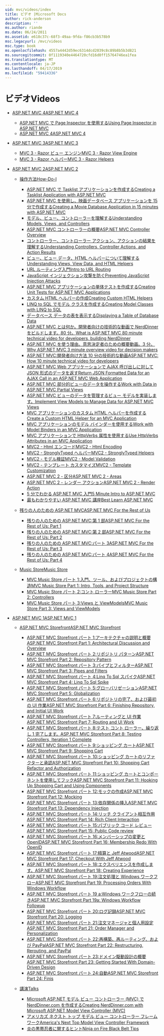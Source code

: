```yaml
---
uid: mvc/videos/index
title: ビデオ |Microsoft Docs
author: rick-anderson
description: ''
ms.author: riande
ms.date: 06/24/2011
ms.assetid: e618c37c-68f3-49aa-9fda-f86cb3b578b9
msc.legacyurl: /mvc/videos
msc.type: book
ms.openlocfilehash: 4557a4442d59ec6314dcd2039c8c89b8b5b3d821
ms.sourcegitcommit: 0f1119340e4464720cfd16d0ff15764746ea1fea
ms.translationtype: MT
ms.contentlocale: ja-JP
ms.lasthandoff: 04/17/2019
ms.locfileid: "59414336"
---
```

# <a name="videos"></a><span data-ttu-id="c50c2-102">ビデオ</span><span class="sxs-lookup"><span data-stu-id="c50c2-102">Videos</span></span>

- [<span data-ttu-id="c50c2-103">ASP.NET MVC 4</span><span class="sxs-lookup"><span data-stu-id="c50c2-103">ASP.NET MVC 4</span></span>](mvc-4/index.md)

    - [<span data-ttu-id="c50c2-104">ASP.NET MVC で Page Inspector を使用する</span><span class="sxs-lookup"><span data-stu-id="c50c2-104">Using Page Inspector in ASP.NET MVC</span></span>](mvc-4/using-page-inspector-in-aspnet-mvc.md)
    - [<span data-ttu-id="c50c2-105">ASP.NET MVC 4</span><span class="sxs-lookup"><span data-stu-id="c50c2-105">ASP.NET MVC 4</span></span>](mvc-4/aspnet-mvc-4.md)
- [<span data-ttu-id="c50c2-106">ASP.NET MVC 3</span><span class="sxs-lookup"><span data-stu-id="c50c2-106">ASP.NET MVC 3</span></span>](mvc-3/index.md)

    - [<span data-ttu-id="c50c2-107">MVC 3 - Razor ビュー エンジン</span><span class="sxs-lookup"><span data-stu-id="c50c2-107">MVC 3 - Razor View Engine</span></span>](mvc-3/mvc-3-razor-view-engine.md)
    - [<span data-ttu-id="c50c2-108">MVC 3 - Razor ヘルパー</span><span class="sxs-lookup"><span data-stu-id="c50c2-108">MVC 3 - Razor Helpers</span></span>](mvc-3/mvc-3-razor-helpers.md)
- [<span data-ttu-id="c50c2-109">ASP.NET MVC 2</span><span class="sxs-lookup"><span data-stu-id="c50c2-109">ASP.NET MVC 2</span></span>](mvc-2/index.md)

    - [<span data-ttu-id="c50c2-110">操作方法</span><span class="sxs-lookup"><span data-stu-id="c50c2-110">How-Do-I</span></span>](mvc-2/how-do-i/index.md)

        - [<span data-ttu-id="c50c2-111">ASP.NET MVC で Tasklist アプリケーションを作成する</span><span class="sxs-lookup"><span data-stu-id="c50c2-111">Creating a Tasklist Application with ASP.NET MVC</span></span>](mvc-2/how-do-i/creating-a-tasklist-application-with-aspnet-mvc.md)
        - [<span data-ttu-id="c50c2-112">ASP.NET MVC を使用し、映画データベース アプリケーションを 15 分で作成する</span><span class="sxs-lookup"><span data-stu-id="c50c2-112">Creating a Movie Database Application in 15 minutes with ASP.NET MVC</span></span>](mvc-2/how-do-i/creating-a-movie-database-application-in-15-minutes-with-aspnet-mvc.md)
        - [<span data-ttu-id="c50c2-113">モデル、ビュー、コントローラーを理解する</span><span class="sxs-lookup"><span data-stu-id="c50c2-113">Understanding Models, Views, and Controllers</span></span>](mvc-2/how-do-i/understanding-models-views-and-controllers.md)
        - [<span data-ttu-id="c50c2-114">ASP.NET MVC コントローラーの概要</span><span class="sxs-lookup"><span data-stu-id="c50c2-114">ASP.NET MVC Controller Overview</span></span>](mvc-2/how-do-i/aspnet-mvc-controller-overview.md)
        - [<span data-ttu-id="c50c2-115">コントローラー、コントローラー アクション、アクションの結果を理解する</span><span class="sxs-lookup"><span data-stu-id="c50c2-115">Understanding Controllers, Controller Actions, and Action Results</span></span>](mvc-2/how-do-i/understanding-controllers-controller-actions-and-action-results.md)
        - [<span data-ttu-id="c50c2-116">ビュー、ビュー データ、HTML ヘルパーについて理解する</span><span class="sxs-lookup"><span data-stu-id="c50c2-116">Understanding Views, View Data, and HTML Helpers</span></span>](mvc-2/how-do-i/understanding-views-view-data-and-html-helpers.md)
        - [<span data-ttu-id="c50c2-117">URL ルーティング入門</span><span class="sxs-lookup"><span data-stu-id="c50c2-117">Intro to URL Routing</span></span>](mvc-2/how-do-i/an-introduction-to-url-routing.md)
        - [<span data-ttu-id="c50c2-118">JavaScript インジェクション攻撃を防ぐ</span><span class="sxs-lookup"><span data-stu-id="c50c2-118">Preventing JavaScript Injection Attacks</span></span>](mvc-2/how-do-i/preventing-javascript-injection-attacks.md)
        - [<span data-ttu-id="c50c2-119">ASP.NET MVC アプリケーションの単体テストを作成する</span><span class="sxs-lookup"><span data-stu-id="c50c2-119">Creating Unit Tests for ASP.NET MVC Applications</span></span>](mvc-2/how-do-i/creating-unit-tests-for-aspnet-mvc-applications.md)
        - [<span data-ttu-id="c50c2-120">カスタム HTML ヘルパーの作成</span><span class="sxs-lookup"><span data-stu-id="c50c2-120">Creating Custom HTML Helpers</span></span>](mvc-2/how-do-i/creating-custom-html-helpers.md)
        - [<span data-ttu-id="c50c2-121">LINQ to SQL でモデル クラスを作成する</span><span class="sxs-lookup"><span data-stu-id="c50c2-121">Creating Model Classes with LINQ to SQL</span></span>](mvc-2/how-do-i/creating-model-classes-with-linq-to-sql.md)
        - [<span data-ttu-id="c50c2-122">データベース データの表を表示する</span><span class="sxs-lookup"><span data-stu-id="c50c2-122">Displaying a Table of Database Data</span></span>](mvc-2/how-do-i/displaying-a-table-of-database-data.md)
        - [<span data-ttu-id="c50c2-123">ASP.NET MVC とは何か。開発者向けの技術的な動画で NerdDinner をビルドします。80 分。</span><span class="sxs-lookup"><span data-stu-id="c50c2-123">What is ASP.NET MVC 80 minute technical video for developers, building NerdDinner</span></span>](mvc-2/how-do-i/what-is-aspnet-mvc-80-minute-technical-video-for-developers-building-nerddinner.md)
        - [<span data-ttu-id="c50c2-124">ASP.NET MVC を使う理由。意思決定者のための概要動画。3 分。</span><span class="sxs-lookup"><span data-stu-id="c50c2-124">Why ASP.NET MVC 3 minute overview video for decision makers</span></span>](mvc-2/how-do-i/why-aspnet-mvc-3-minute-overview-video-for-decision-makers.md)
        - [<span data-ttu-id="c50c2-125">ASP.NET MVC:開発者向け方法 10 分の技術的な動画</span><span class="sxs-lookup"><span data-stu-id="c50c2-125">ASP.NET MVC: How 10 minute technical video for developers</span></span>](mvc-2/how-do-i/aspnet-mvc-how-10-minute-technical-video-for-developers.md)
        - [<span data-ttu-id="c50c2-126">ASP.NET MVC Web アプリケーションで AJAX 呼び出しに対して JSON 形式のデータを返す</span><span class="sxs-lookup"><span data-stu-id="c50c2-126">Return JSON Formatted Data for an AJAX Call in an ASP.NET MVC Web Application</span></span>](mvc-2/how-do-i/how-do-i-return-json-formatted-data-for-an-ajax-call-in-an-aspnet-mvc-web-application.md)
        - [<span data-ttu-id="c50c2-127">ASP.NET MVC 部分的ビューのデータを操作する</span><span class="sxs-lookup"><span data-stu-id="c50c2-127">Work with Data in ASP.NET MVC Partial Views</span></span>](mvc-2/how-do-i/how-do-i-work-with-data-in-aspnet-mvc-partial-views.md)
        - [<span data-ttu-id="c50c2-128">ASP.NET MVC ビューのデータを管理するビュー モデルを実装します。</span><span class="sxs-lookup"><span data-stu-id="c50c2-128">Implement View Models to Manage Data for ASP.NET MVC Views</span></span>](mvc-2/how-do-i/how-do-i-implement-view-models-to-manage-data-for-aspnet-mvc-views.md)
        - [<span data-ttu-id="c50c2-129">MVC アプリケーションのカスタム HTML ヘルパーを作成する</span><span class="sxs-lookup"><span data-stu-id="c50c2-129">Create a Custom HTML Helper for an MVC Application</span></span>](mvc-2/how-do-i/how-do-i-create-a-custom-html-helper-for-an-mvc-application.md)
        - [<span data-ttu-id="c50c2-130">MVC アプリケーションのモデル バインダーを使用する</span><span class="sxs-lookup"><span data-stu-id="c50c2-130">Work with Model Binders in an MVC Application</span></span>](mvc-2/how-do-i/how-do-i-work-with-model-binders-in-an-mvc-application.md)
        - [<span data-ttu-id="c50c2-131">MVC アプリケーションで HttpVerbs 属性を使用する</span><span class="sxs-lookup"><span data-stu-id="c50c2-131">Use HttpVerbs Attributes in an MVC Application</span></span>](mvc-2/how-do-i/how-do-i-use-httpverbs-attributes-in-an-mvc-application.md)
        - [<span data-ttu-id="c50c2-132">MVC2 - Html エンコード</span><span class="sxs-lookup"><span data-stu-id="c50c2-132">MVC2 - Html Encoding</span></span>](mvc-2/how-do-i/mvc2-html-encoding.md)
        - [<span data-ttu-id="c50c2-133">MVC2 - StronglyTyped ヘルパー</span><span class="sxs-lookup"><span data-stu-id="c50c2-133">MVC2 - StronglyTyped Helpers</span></span>](mvc-2/how-do-i/mvc2-stronglytyped-helpers.md)
        - [<span data-ttu-id="c50c2-134">MVC2 - モデル検証</span><span class="sxs-lookup"><span data-stu-id="c50c2-134">MVC2 - Model Validation</span></span>](mvc-2/how-do-i/mvc2-model-validation.md)
        - [<span data-ttu-id="c50c2-135">MVC2 - テンプレート カスタマイズ</span><span class="sxs-lookup"><span data-stu-id="c50c2-135">MVC2 - Template Customization</span></span>](mvc-2/how-do-i/mvc2-template-customization.md)
        - [<span data-ttu-id="c50c2-136">ASP.NET MVC 2 - 区分</span><span class="sxs-lookup"><span data-stu-id="c50c2-136">ASP.NET MVC 2 - Areas</span></span>](mvc-2/how-do-i/aspnet-mvc-2-areas.md)
        - [<span data-ttu-id="c50c2-137">ASP.NET MVC 2 - レンダー アクション</span><span class="sxs-lookup"><span data-stu-id="c50c2-137">ASP.NET MVC 2 - Render Action</span></span>](mvc-2/how-do-i/aspnet-mvc-2-render-action.md)
        - [<span data-ttu-id="c50c2-138">5 分でわかる ASP.NET MVC 入門</span><span class="sxs-lookup"><span data-stu-id="c50c2-138">5 Minute Intro to ASP.NET MVC</span></span>](mvc-2/how-do-i/5-minute-introduction-to-aspnet-mvc.md)
        - [<span data-ttu-id="c50c2-139">最もわかりやすい ASP.NET MVC 講座</span><span class="sxs-lookup"><span data-stu-id="c50c2-139">Best Learn ASP.NET MVC</span></span>](mvc-2/how-do-i/how-to-best-learn-asp-net-mvc.md)
    - [<span data-ttu-id="c50c2-140">残りの人のための ASP.NET MVC</span><span class="sxs-lookup"><span data-stu-id="c50c2-140">ASP.NET MVC For the Rest of Us</span></span>](mvc-2/aspnet-mvc-for-the-rest-of-us/index.md)

        - [<span data-ttu-id="c50c2-141">残りの人のための ASP.NET MVC:第 1 部</span><span class="sxs-lookup"><span data-stu-id="c50c2-141">ASP.NET MVC For the Rest of Us: Part 1</span></span>](mvc-2/aspnet-mvc-for-the-rest-of-us/aspnet-mvc-for-the-rest-of-us-part-1.md)
        - [<span data-ttu-id="c50c2-142">残りの人のための ASP.NET MVC:第 2 部</span><span class="sxs-lookup"><span data-stu-id="c50c2-142">ASP.NET MVC For the Rest of Us: Part 2</span></span>](mvc-2/aspnet-mvc-for-the-rest-of-us/aspnet-mvc-for-the-rest-of-us-part-2.md)
        - [<span data-ttu-id="c50c2-143">残りの人のための ASP.NET MVC:パート 3</span><span class="sxs-lookup"><span data-stu-id="c50c2-143">ASP.NET MVC For the Rest of Us: Part 3</span></span>](mvc-2/aspnet-mvc-for-the-rest-of-us/aspnet-mvc-for-the-rest-of-us-part-3.md)
        - [<span data-ttu-id="c50c2-144">残りの人のための ASP.NET MVC:パート 4</span><span class="sxs-lookup"><span data-stu-id="c50c2-144">ASP.NET MVC For the Rest of Us: Part 4</span></span>](mvc-2/aspnet-mvc-for-the-rest-of-us/aspnet-mvc-for-the-rest-of-us-part-4.md)
    - [<span data-ttu-id="c50c2-145">Music Store</span><span class="sxs-lookup"><span data-stu-id="c50c2-145">Music Store</span></span>](mvc-2/music-store/index.md)

        - [<span data-ttu-id="c50c2-146">MVC Music Store パート 1:入門、ツール、およびプロジェクトの構造</span><span class="sxs-lookup"><span data-stu-id="c50c2-146">MVC Music Store Part 1: Intro, Tools, and Project Structure</span></span>](mvc-2/music-store/mvc-music-store-part-1-intro-tools-and-project-structure.md)
        - [<span data-ttu-id="c50c2-147">MVC Music Store パート 2:コント ローラー</span><span class="sxs-lookup"><span data-stu-id="c50c2-147">MVC Music Store Part 2: Controllers</span></span>](mvc-2/music-store/mvc-music-store-part-2-controllers.md)
        - [<span data-ttu-id="c50c2-148">MVC Music Store パート 3:Views と ViewModels</span><span class="sxs-lookup"><span data-stu-id="c50c2-148">MVC Music Store Part 3: Views and ViewModels</span></span>](mvc-2/music-store/mvc-music-store-part-3-views-and-viewmodels.md)
- [<span data-ttu-id="c50c2-149">ASP.NET MVC 1</span><span class="sxs-lookup"><span data-stu-id="c50c2-149">ASP.NET MVC 1</span></span>](mvc-1/index.md)

    - [<span data-ttu-id="c50c2-150">ASP.NET MVC Storefront</span><span class="sxs-lookup"><span data-stu-id="c50c2-150">ASP.NET MVC Storefront</span></span>](mvc-1/aspnet-mvc-storefront/index.md)

        - [<span data-ttu-id="c50c2-151">ASP.NET MVC Storefront パート 1:アーキテクチャの説明と概要</span><span class="sxs-lookup"><span data-stu-id="c50c2-151">ASP.NET MVC Storefront Part 1: Architectural Discussion and Overview</span></span>](mvc-1/aspnet-mvc-storefront/aspnet-mvc-storefront-part-1-architectural-discussion-and-overview.md)
        - [<span data-ttu-id="c50c2-152">ASP.NET MVC Storefront パート 2:リポジトリ パターン</span><span class="sxs-lookup"><span data-stu-id="c50c2-152">ASP.NET MVC Storefront Part 2: Repository Pattern</span></span>](mvc-1/aspnet-mvc-storefront/aspnet-mvc-storefront-part-2-the-repository-pattern.md)
        - [<span data-ttu-id="c50c2-153">ASP.NET MVC Storefront パート 3:パイプとフィルター</span><span class="sxs-lookup"><span data-stu-id="c50c2-153">ASP.NET MVC Storefront Part 3: Pipes and Filters</span></span>](mvc-1/aspnet-mvc-storefront/aspnet-mvc-storefront-part-3-pipes-and-filters.md)
        - [<span data-ttu-id="c50c2-154">ASP.NET MVC Storefront パート 4:Linq To Sql スパイク</span><span class="sxs-lookup"><span data-stu-id="c50c2-154">ASP.NET MVC Storefront Part 4: Linq To Sql Spike</span></span>](mvc-1/aspnet-mvc-storefront/aspnet-mvc-storefront-part-4-linq-to-sql-spike.md)
        - [<span data-ttu-id="c50c2-155">ASP.NET MVC Storefront パート 5:グローバリゼーション</span><span class="sxs-lookup"><span data-stu-id="c50c2-155">ASP.NET MVC Storefront Part 5: Globalization</span></span>](mvc-1/aspnet-mvc-storefront/aspnet-mvc-storefront-part-5-globalization.md)
        - [<span data-ttu-id="c50c2-156">ASP.NET MVC Storefront パート 6:リポジトリの完了、および最初の UI 作業</span><span class="sxs-lookup"><span data-stu-id="c50c2-156">ASP.NET MVC Storefront Part 6: Finishing Repository, and Initial UI Work</span></span>](mvc-1/aspnet-mvc-storefront/aspnet-mvc-storefront-part-6-finishing-the-repository-and-initial-ui-work.md)
        - [<span data-ttu-id="c50c2-157">ASP.NET MVC Storefront パート 7:ルーティングと UI 作業</span><span class="sxs-lookup"><span data-stu-id="c50c2-157">ASP.NET MVC Storefront Part 7: Routing and UI Work</span></span>](mvc-1/aspnet-mvc-storefront/aspnet-mvc-storefront-part-7-routing-and-ui-work.md)
        - [<span data-ttu-id="c50c2-158">ASP.NET MVC Storefront パート 8:テスト コント ローラー、繰り返し 1 完了します。</span><span class="sxs-lookup"><span data-stu-id="c50c2-158">ASP.NET MVC Storefront Part 8: Testing Controllers, Iteration 1 Complete</span></span>](mvc-1/aspnet-mvc-storefront/aspnet-mvc-storefront-part-8-testing-controllers-iteration-1-complete.md)
        - [<span data-ttu-id="c50c2-159">ASP.NET MVC Storefront パート 9:ショッピング カート</span><span class="sxs-lookup"><span data-stu-id="c50c2-159">ASP.NET MVC Storefront Part 9: Shopping Cart</span></span>](mvc-1/aspnet-mvc-storefront/aspnet-mvc-storefront-part-9-the-shopping-cart.md)
        - [<span data-ttu-id="c50c2-160">ASP.NET MVC Storefront パート 10:ショッピング カートのリファクターと承認</span><span class="sxs-lookup"><span data-stu-id="c50c2-160">ASP.NET MVC Storefront Part 10: Shopping Cart Refactor and Authorization</span></span>](mvc-1/aspnet-mvc-storefront/aspnet-mvc-storefront-part-10-shopping-cart-refactor-and-authorization.md)
        - [<span data-ttu-id="c50c2-161">ASP.NET MVC Storefront パート 11:ショッピング カートとコンポーネントを使用してフック</span><span class="sxs-lookup"><span data-stu-id="c50c2-161">ASP.NET MVC Storefront Part 11: Hooking Up Shopping Cart and Using Components</span></span>](mvc-1/aspnet-mvc-storefront/aspnet-mvc-storefront-part-11-hooking-up-the-shopping-cart-and-using-components.md)
        - [<span data-ttu-id="c50c2-162">ASP.NET MVC Storefront パート 12:モックの作成</span><span class="sxs-lookup"><span data-stu-id="c50c2-162">ASP.NET MVC Storefront Part 12: Mocking</span></span>](mvc-1/aspnet-mvc-storefront/aspnet-mvc-storefront-part-12-mocking.md)
        - [<span data-ttu-id="c50c2-163">ASP.NET MVC Storefront パート 13:依存関係の挿入</span><span class="sxs-lookup"><span data-stu-id="c50c2-163">ASP.NET MVC Storefront Part 13: Dependency Injection</span></span>](mvc-1/aspnet-mvc-storefront/aspnet-mvc-storefront-part-13-dependency-injection.md)
        - [<span data-ttu-id="c50c2-164">ASP.NET MVC Storefront パート 14:リッチ クライアント相互作用</span><span class="sxs-lookup"><span data-stu-id="c50c2-164">ASP.NET MVC Storefront Part 14: Rich Client Interaction</span></span>](mvc-1/aspnet-mvc-storefront/aspnet-mvc-storefront-part-14-rich-client-interaction.md)
        - [<span data-ttu-id="c50c2-165">ASP.NET MVC Storefront パート 15:パブリック コード レビュー</span><span class="sxs-lookup"><span data-stu-id="c50c2-165">ASP.NET MVC Storefront Part 15: Public Code review</span></span>](mvc-1/aspnet-mvc-storefront/aspnet-mvc-storefront-part-15-public-code-review.md)
        - [<span data-ttu-id="c50c2-166">ASP.NET MVC Storefront パート 16:メンバーシップの変更と OpenID</span><span class="sxs-lookup"><span data-stu-id="c50c2-166">ASP.NET MVC Storefront Part 16: Membership Redo With OpenID</span></span>](mvc-1/aspnet-mvc-storefront/aspnet-mvc-storefront-part-16-membership-redo-with-openid.md)
        - [<span data-ttu-id="c50c2-167">ASP.NET MVC Storefront パート 17:精算と Jeff Atwood</span><span class="sxs-lookup"><span data-stu-id="c50c2-167">ASP.NET MVC Storefront Part 17: Checkout With Jeff Atwood</span></span>](mvc-1/aspnet-mvc-storefront/aspnet-mvc-storefront-part-17-checkout-with-jeff-atwood.md)
        - [<span data-ttu-id="c50c2-168">ASP.NET MVC Storefront パート 18:エクスペリエンスを作成します。</span><span class="sxs-lookup"><span data-stu-id="c50c2-168">ASP.NET MVC Storefront Part 18: Creating Experience</span></span>](mvc-1/aspnet-mvc-storefront/aspnet-mvc-storefront-part-18-creating-an-experience.md)
        - [<span data-ttu-id="c50c2-169">ASP.NET MVC Storefront パート 19:注文処理と Windows ワークフロー</span><span class="sxs-lookup"><span data-stu-id="c50c2-169">ASP.NET MVC Storefront Part 19: Processing Orders With Windows Workflow</span></span>](mvc-1/aspnet-mvc-storefront/aspnet-mvc-storefront-part-19-processing-orders-with-windows-workflow.md)
        - [<span data-ttu-id="c50c2-170">ASP.NET MVC Storefront パート 19 a:Windows ワークフローの続き</span><span class="sxs-lookup"><span data-stu-id="c50c2-170">ASP.NET MVC Storefront Part 19a: Windows Workflow Followup</span></span>](mvc-1/aspnet-mvc-storefront/aspnet-mvc-storefront-part-19a-windows-workflow-followup.md)
        - [<span data-ttu-id="c50c2-171">ASP.NET MVC Storefront パート 20:ログ記録</span><span class="sxs-lookup"><span data-stu-id="c50c2-171">ASP.NET MVC Storefront Part 20: Logging</span></span>](mvc-1/aspnet-mvc-storefront/aspnet-mvc-storefront-part-20-logging.md)
        - [<span data-ttu-id="c50c2-172">ASP.NET MVC Storefront パート 21:注文マネージャと個人用設定</span><span class="sxs-lookup"><span data-stu-id="c50c2-172">ASP.NET MVC Storefront Part 21: Order Manager and Personalization</span></span>](mvc-1/aspnet-mvc-storefront/aspnet-mvc-storefront-part-21-order-manager-and-personalization.md)
        - [<span data-ttu-id="c50c2-173">ASP.NET MVC Storefront パート 22:再構築、再ルーティング、および PayPal</span><span class="sxs-lookup"><span data-stu-id="c50c2-173">ASP.NET MVC Storefront Part 22: Restructuring, Rerouting, and PayPal</span></span>](mvc-1/aspnet-mvc-storefront/aspnet-mvc-storefront-part-22-restructuring-rerouting-and-paypal.md)
        - [<span data-ttu-id="c50c2-174">ASP.NET MVC Storefront パート 23:ドメイン駆動設計の概要</span><span class="sxs-lookup"><span data-stu-id="c50c2-174">ASP.NET MVC Storefront Part 23: Getting Started With Domain-Driven Design</span></span>](mvc-1/aspnet-mvc-storefront/aspnet-mvc-storefront-part-23-getting-started-with-domain-driven-design.md)
        - [<span data-ttu-id="c50c2-175">ASP.NET MVC Storefront パート 24:自動</span><span class="sxs-lookup"><span data-stu-id="c50c2-175">ASP.NET MVC Storefront Part 24: Finis</span></span>](mvc-1/aspnet-mvc-storefront/aspnet-mvc-storefront-part-24-finis.md)
    - [<span data-ttu-id="c50c2-176">講演</span><span class="sxs-lookup"><span data-stu-id="c50c2-176">Talks</span></span>](mvc-1/conference-presentations/index.md)

        - [<span data-ttu-id="c50c2-177">Microsoft ASP.NET モデル ビュー コントローラー (MVC) で NerdDinner.com を作成する</span><span class="sxs-lookup"><span data-stu-id="c50c2-177">Creating NerdDinner.com with Microsoft ASP.NET Model View Controller (MVC)</span></span>](mvc-1/conference-presentations/creating-nerddinnercom-with-microsoft-aspnet-model-view-controller-mvc.md)
        - [<span data-ttu-id="c50c2-178">アメリカズ ネクスト トップ モデル ビュー コントローラー フレームワーク</span><span class="sxs-lookup"><span data-stu-id="c50c2-178">America's Next Top Model View Controller Framework</span></span>](mvc-1/conference-presentations/americas-next-top-model-view-controller-framework.md)
        - [<span data-ttu-id="c50c2-179">炎の黒帯忍者に関するヒント</span><span class="sxs-lookup"><span data-stu-id="c50c2-179">Ninja on Fire Black Belt Tips</span></span>](mvc-1/conference-presentations/ninja-on-fire-black-belt-tips.md)
